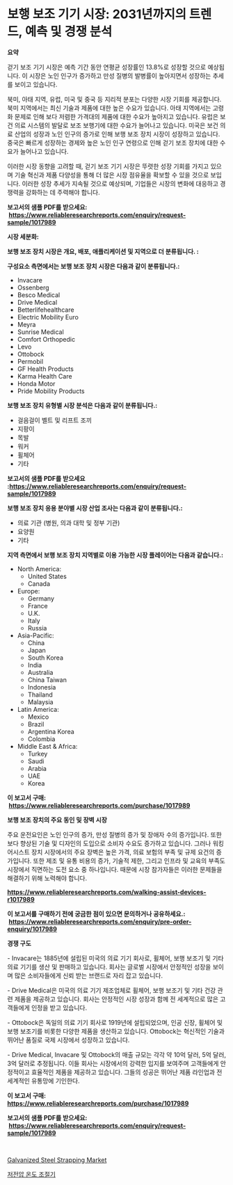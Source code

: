 <p><h1>보행 보조 기기 시장: 2031년까지의 트렌드, 예측 및 경쟁 분석</h1></p><p><strong>요약</strong></p>
<p><p>걷기 보조 기기 시장은 예측 기간 동안 연평균 성장률인 13.8%로 성장할 것으로 예상됩니다. 이 시장은 노인 인구가 증가하고 만성 질병의 발병률이 높아지면서 성장하는 추세를 보이고 있습니다.</p><p>북미, 아태 지역, 유럽, 미국 및 중국 등 지리적 분포는 다양한 시장 기회를 제공합니다. 북미 지역에서는 최신 기술과 제품에 대한 높은 수요가 있습니다. 아태 지역에서는 고령화 문제로 인해 보다 저렴한 가격대의 제품에 대한 수요가 높아지고 있습니다. 유럽은 보건 의료 시스템의 발달로 보조 보행기에 대한 수요가 늘어나고 있습니다. 미국은 보건 의료 산업의 성장과 노인 인구의 증가로 인해 보행 보조 장치 시장이 성장하고 있습니다. 중국은 빠르게 성장하는 경제와 높은 노인 인구 연령으로 인해 걷기 보조 장치에 대한 수요가 늘어나고 있습니다.</p><p>이러한 시장 동향을 고려할 때, 걷기 보조 기기 시장은 뚜렷한 성장 기회를 가지고 있으며 기술 혁신과 제품 다양성을 통해 더 많은 시장 점유율을 확보할 수 있을 것으로 보입니다. 이러한 성장 추세가 지속될 것으로 예상되며, 기업들은 시장의 변화에 대응하고 경쟁력을 강화하는 데 주력해야 합니다.</p></p>
<p><strong>보고서의 샘플 PDF를 받으세요: &nbsp;<a href="https://www.reliableresearchreports.com/enquiry/request-sample/1017989">https://www.reliableresearchreports.com/enquiry/request-sample/1017989</a></strong></p>
<p><strong>시장 세분화:</strong></p>
<p><strong> 보행 보조 장치 시장은 개요, 배포, 애플리케이션 및 지역으로 더 분류됩니다. :</strong></p>
<p><strong>구성요소 측면에서는 보행 보조 장치 시장은 다음과 같이 분류됩니다.:</strong></p>
<p><ul><li>Invacare</li><li>Ossenberg</li><li>Besco Medical</li><li>Drive Medical</li><li>Betterlifehealthcare</li><li>Electric Mobility Euro</li><li>Meyra</li><li>Sunrise Medical</li><li>Comfort Orthopedic</li><li>Levo</li><li>Ottobock</li><li>Permobil</li><li>GF Health Products</li><li>Karma Health Care</li><li>Honda Motor</li><li>Pride Mobility Products</li></ul></p>
<p><strong> 보행 보조 장치 유형별 시장 분석은 다음과 같이 분류됩니다.:</strong></p>
<p><ul><li>걸음걸이 벨트 및 리프트 조끼</li><li>지팡이</li><li>목발</li><li>워커</li><li>휠체어</li><li>기타</li></ul></p>
<p><strong>보고서의 샘플 PDF를 받으세요 :<a href="https://www.reliableresearchreports.com/enquiry/request-sample/1017989">https://www.reliableresearchreports.com/enquiry/request-sample/1017989</a></strong></p>
<p><strong> 보행 보조 장치 응용 분야별 시장 산업 조사는 다음과 같이 분류됩니다.:</strong></p>
<p><ul><li>의료 기관 (병원, 의과 대학 및 정부 기관)</li><li>요양원</li><li>기타</li></ul></p>
<p><strong>지역 측면에서 보행 보조 장치 지역별로 이용 가능한 시장 플레이어는 다음과 같습니다.:</strong></p>
<p><ul>
    <li>
        North America:
        <ul>
            <li>United States</li>
            <li>Canada</li>
        </ul>
    </li>
    <li>
        Europe:
        <ul>
            <li>Germany</li>
            <li>France</li>
            <li>U.K.</li>
            <li>Italy</li>
            <li>Russia</li>
        </ul>
    </li>
    <li>
        Asia-Pacific:
        <ul>
            <li>China</li>
            <li>Japan</li>
            <li>South Korea</li>
            <li>India</li>
            <li>Australia</li>
            <li>China Taiwan</li>
            <li>Indonesia</li>
            <li>Thailand</li>
            <li>Malaysia</li>
        </ul>
    </li>
    <li>
        Latin America:
        <ul>
            <li>Mexico</li>
            <li>Brazil</li>
            <li>Argentina Korea</li>
            <li>Colombia</li>
        </ul>
    </li>
    <li>
        Middle East & Africa:
        <ul>
            <li>Turkey</li>
            <li>Saudi</li>
            <li>Arabia</li>
            <li>UAE</li>
            <li>Korea</li>
        </ul>
    </li>
    </ul></p>
<p><strong>이 보고서 구매: &nbsp;<a href="https://www.reliableresearchreports.com/purchase/1017989">https://www.reliableresearchreports.com/purchase/1017989</a></strong></p>
<p><strong>보행 보조 장치의 주요 동인 및 장벽 시장</strong></p>
<p><p>주요 운전요인은 노인 인구의 증가, 만성 질병의 증가 및 장애자 수의 증가입니다. 또한 보다 향상된 기술 및 디자인의 도입으로 소비자 수요도 증가하고 있습니다. 그러나 워킹 어시스트 장치 시장에서의 주요 장벽은 높은 가격, 의료 보험의 부족 및 규제 요건의 증가입니다. 또한 제조 및 유통 비용의 증가, 기술적 제한, 그리고 인프라 및 교육의 부족도 시장에서 직면하는 도전 요소 중 하나입니다. 때문에 시장 참가자들은 이러한 문제들을 해결하기 위해 노력해야 합니다.</p></p>
<p><strong><a href="https://www.reliableresearchreports.com/walking-assist-devices-r1017989">https://www.reliableresearchreports.com/walking-assist-devices-r1017989</a></strong></p>
<p><strong>이 보고서를 구매하기 전에 궁금한 점이 있으면 문의하거나 공유하세요.: &nbsp;<a href="https://www.reliableresearchreports.com/enquiry/pre-order-enquiry/1017989">https://www.reliableresearchreports.com/enquiry/pre-order-enquiry/1017989</a></strong></p>
<p><strong>경쟁 구도</strong></p>
<p><p>- Invacare는 1885년에 설립된 미국의 의료 기기 회사로, 휠체어, 보행 보조기 및 기타 의료 기기를 생산 및 판매하고 있습니다. 회사는 글로벌 시장에서 안정적인 성장을 보이며 많은 소비자들에게 신뢰 받는 브랜드로 자리 잡고 있습니다.</p><p>- Drive Medical은 미국의 의료 기기 제조업체로 휠체어, 보행 보조기 및 기타 건강 관련 제품을 제공하고 있습니다. 회사는 안정적인 시장 성장과 함께 전 세계적으로 많은 고객들에게 인정을 받고 있습니다.</p><p>- Ottobock은 독일의 의료 기기 회사로 1919년에 설립되었으며, 인공 신장, 휠체어 및 보행 보조기를 비롯한 다양한 제품을 생산하고 있습니다. Ottobock는 혁신적인 기술과 뛰어난 품질로 국제 시장에서 성장하고 있습니다.</p><p>- Drive Medical, Invacare 및 Ottobock의 매출 규모는 각각 약 10억 달러, 5억 달러, 3억 달러로 추정됩니다. 이들 회사는 시장에서의 강력한 입지를 보여주며 고객들에게 안정적이고 효율적인 제품을 제공하고 있습니다. 그들의 성공은 뛰어난 제품 라인업과 전세계적인 유통망에 기인한다.</p></p>
<p><strong>이 보고서 구매: &nbsp; <a href="https://www.reliableresearchreports.com/purchase/1017989">https://www.reliableresearchreports.com/purchase/1017989</a></strong></p>
<p><strong>보고서의 샘플 PDF를 받으세요: &nbsp;<a href="https://www.reliableresearchreports.com/enquiry/request-sample/1017989">https://www.reliableresearchreports.com/enquiry/request-sample/1017989</a></strong><strong></strong></p>
<p>&nbsp;</p>
<p><p><a href="https://fearless-okapi-6c8.notion.site/Galvanized-Steel-Strapping-Market-Centers-on-Aspects-such-as-Market-Growth-Market-Share-Market-Opp-28e1d97349534b99ab1d8a92f09b33f8">Galvanized Steel Strapping Market</a></p><p><a href="https://medium.com/@honeypie6456/%EC%A0%80%EC%A0%84%EC%95%95-%EC%98%A8%EB%8F%84%EC%A1%B0%EC%A0%88%EA%B8%B0-%EC%8B%9C%EC%9E%A5-%EA%B7%9C%EB%AA%A8-cagr-%ED%8A%B8%EB%A0%8C%EB%93%9C-2024-2030-2a5f8f717547">저전압 온도 조절기</a></p></p>